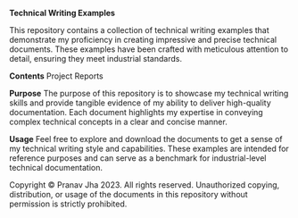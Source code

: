 **Technical Writing Examples**

This repository contains a collection of technical writing examples that demonstrate my proficiency in creating impressive and precise technical documents. These examples have been crafted with meticulous attention to detail, ensuring they meet industrial standards.

**Contents**
Project Reports

**Purpose**
The purpose of this repository is to showcase my technical writing skills and provide tangible evidence of my ability to deliver high-quality documentation. Each document highlights my expertise in conveying complex technical concepts in a clear and concise manner.

**Usage**
Feel free to explore and download the documents to get a sense of my technical writing style and capabilities. These examples are intended for reference purposes and can serve as a benchmark for industrial-level technical documentation.

Copyright
© Pranav Jha 2023. All rights reserved. Unauthorized copying, distribution, or usage of the documents in this repository without permission is strictly prohibited.
